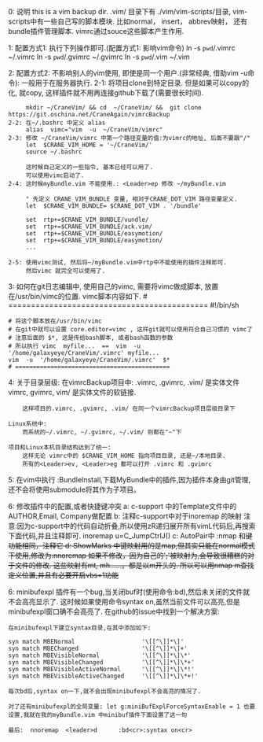 0: 说明
this is a vim backup dir.
.vim/ 目录下有 ./vim/vim-scripts/目录, vim-scripts中有一些自己写的脚本模块.
比如normal， insert， abbrev映射， 还有bundle插件管理脚本.
vimrc通过souce这些脚本产生作用.


1: 配置方式1: 执行下列操作即可.(配置方式1: 影响vim命令)
 ln  -s  `pwd`/.vimrc   ~/.vimrc
 ln  -s  `pwd`/.gvimrc  ~/.gvimrc
 ln  -s  `pwd`/.vim     ~/.vim


2: 配置方式2: 不影响别人的vim使用, 即使是同一个用户.(非常经典, 借助vim -u命令): 一般用于在服务器执行.
    2-1: 将项目clone到特定目录.
         但是如果可以copy的化, 就copy, 这样插件就不用再连接github下载了(需要很长时间).

         mkdir ~/CraneVim/ && cd  ~/CraneVim/ &&  git clone https://git.oschina.net/CraneAgain/vimrcBackup
    2-2: 在~/.bashrc 中定义 alias
         alias  vimc="vim  -u  ~/CraneVim/vimrc"
    2-3: 修改 ~/CraneVim/vimrc 中第一个路径变量的值:为vimrc的地址, 后面不要跟"/"
         let  $CRANE_VIM_HOME = '~/CraneVim/'
         source ~/.bashrc

         这时候自己定义的一些指令, 基本已经可以用了.
         可以使用vimc启动了.
    2-4: 这时候myBundle.vim 不能使用.: <Leader>ep 修改 ~/myBundle.vim

         " 先定义 CRANE_VIM_BUNDLE 变量, 相对于CRANE_DOT_VIM 路径变量定义.
         let  $CRANE_VIM_BUNDLE= $CRANE_DOT_VIM . '/bundle'

         set  rtp+=$CRANE_VIM_BUNDLE/vundle/
         set  rtp+=$CRANE_VIM_BUNDLE/ack.vim/
         set  rtp+=$CRANE_VIM_BUNDLE/easymotion/
         set  rtp+=$CRANE_VIM_BUNDLE/easymotion/
         ...

    2-5: 使用vimc测试, 然后将~/myBundle.vim中rtp中不能使用的插件注释即可.
         然后vimc 就完全可以使用了.

3: 如何在git日志编辑中, 使用自己的vimc, 需要将vimc做成脚本, 放置在/usr/bin/vimc的位置.
    vimc脚本内容如下.
    # ============================================
    #!/bin/sh

    # 将这个脚本放在/usr/bin/vimc
    # 在git中就可以设置 core.editor=vimc , 这样git就可以使用符合自己习惯的 vimc了
    # 注意后面的 $*, 这是传给bash脚本, 或者bash函数的参数
    # 所以执行 vimc  myfile...  ==  vim  -u  '/home/galaxyeye/CraneVim/.vimrc' myfile...
    vim  -u  '/home/galaxyeye/CraneVim/.vimrc'  $*
    # ============================================

4: 关于目录层级:
    在vimrcBackup项目中:
        .vimrc, .gvimrc, .vim/ 是实体文件
        vimrc,   gvimrc,  vim/ 是实体文件的软链接.

        这样项目的.vimrc, .gvimrc, .vim/ 在同一个vimrcBackup项目层级目录下

    Linux系统中:
        而系统的~/.vimrc, ~/.gvimrc, ~/.vim/ 则都在"~"下

    项目和Linux本机目录结构达到了统一:
        这样无论 vimrc中的 $CRANE_VIM_HOME 指向项目目录, 还是~/本地目录.
        所有的<Leader>ev, <Leader>eg 都可以打开 .vimrc 和 .gvimrc


5: 在vim中执行 :BundleInstall,下载MyBundle中的插件,因为插件本身由git管理,还不会将使用submodule将其作为子项目。

6: 修改插件中的配置,或者快捷键冲突
    a: c-support 中的Template文件中的AUTHOR,Email, Company做配置
    b: 注释c-support中对于inoremap <C-j> 的映射
       注意:因为c-support中的代码自动折叠,所以使用zR递归展开所有vimL代码后,再搜索下面代码,并且注释即可.
       inoremap  <buffer>  <silent>  <C-j>  <C-G>u<C-R>=C_JumpCtrlJ()<CR>
    c: AutoPair中 :nmap  <c-h> 和<del>键功能相同，注释它
    d: ShowMarks 中键映射用的是map,但其实只能在normal模式下使用,修改为:nnoremap
       如果不修改，因为自己的';'被映射为<nop>,会导致很糟糕的对于文件的修改.
           这些映射有<leader>mt, <leader>mh......。都是以<leader>m开头的. 所以可以用nmap <leader>m查找定义位置,并且有必要开启vbs=1功能

6: minibufexpl 插件有一个bug,当关闭buf时(使用命令:bd),然后未关闭的文件就不会高亮显示了.
    这时候如果使用命令syntax on,虽然当前文件可以高亮,但是minibufexpl窗口确不会高亮了.
    在github的issue中找到一个解决方案:

    在minibufexpl下建立syntax目录,在其中添加如下:

    syn match MBENormal                   '\[[^\]]*\]'
    syn match MBEChanged                  '\[[^\]]*\]+'
    syn match MBEVisibleNormal            '\[[^\]]*\]\*'
    syn match MBEVisibleChanged           '\[[^\]]*\]\*+'
    syn match MBEVisibleActiveNormal      '\[[^\]]*\]\*!'
    syn match MBEVisibleActiveChanged     '\[[^\]]*\]\*+!'

    每次bd后,syntax on一下,就不会出现minibufexpl不会高亮的情况了.

    对了还有minibufexpl的全局变量: let g:miniBufExplForceSyntaxEnable = 1 也要设置,我就在我的myBundle.vim 中minibuf插件下面设置了这一句

    最后:  nnoremap  <leader>d      :bd<cr>:syntax on<cr>

